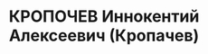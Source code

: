---
title: КРОПОЧЕВ Иннокентий Алексеевич (Кропачев)
description: "Род. в 1880, бывш. Забайкальская обл., русский, обр.: низшее, б/п. Проживал:\
  \ г. Ессентуки. Бухгалтер \n  Арестован 14.04.1937. Приговор: ВМН. Расстрелян"
---